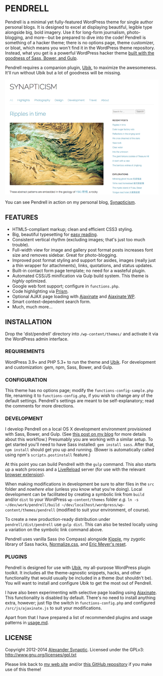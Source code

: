 # PENDRELL

Pendrell is a minimal yet fully-featured WordPress theme for single author personal blogs. It is designed to excel at displaying beautiful, legible type alongside big, bold imagery. Use it for long-form journalism, photo-blogging, and more--but be prepared to dive into the code! Pendrell is something of a hacker theme; there is no options page, theme customizer, or bloat, which means you won't find it in the WordPress theme repository. Instead, what you get is a powerful WordPress hacker theme [built with the goodness of Sass, Bower, and Gulp](https://github.com/synapticism/wordpress-gulp-bower-sass).

Pendrell requires a companion plugin, [Ubik](https://github.com/synapticism/ubik), to maximize the awesomeness. It'll run without Ubik but a lot of goodness will be missing.

![Pendrell example screenshot](/dist/pendrell/screenshot.png "Pendrell example screenshot")

You can see Pendrell in action on my personal blog, [Synapticism](http://synapticism.com).



## FEATURES

* HTML5-compliant markup; clean and efficient CSS3 styling.
* Big, beautiful typesetting for [easy reading](http://ia.net/blog/100e2r/).
* Consistent vertical rhythm (excluding images; that's just too much trouble).
* Full-width view for image and gallery post format posts increases font size and removes sidebar. Great for photo-blogging.
* Improved post format styling and support for asides, images (really just a thin wrapper for attachments), links, quotations, and status updates.
* Built-in contact form page template; no need for a wasteful plugin.
* Automated CSS/JS minification via Gulp build system. This theme is *highly* optimized.
* Google web font support; configure in `functions.php`.
* Code highlighting via [Prism](http://prismjs.com).
* Optional AJAX page loading with [Ajaxinate](https://github.com/synapticism/ajaxinate) and [Ajaxinate WP](https://github.com/synapticism/ajaxinate-wp).
* Smart context-dependent search form.
* Much, much more...



## INSTALLATION

Drop the 'dist/pendrell' directory into `/wp-content/themes/` and activate it via the WordPress admin interface.

### REQUIREMENTS

WordPress 3.9+ and PHP 5.3+ to run the theme and [Ubik](https://github.com/synapticism/ubik). For development and customization: gem, npm, Sass, Bower, and Gulp.

### CONFIGURATION

This theme has no options page; modify the `functions-config-sample.php` file, renaming it to `functions-config.php`, if you wish to change any of the default settings. Pendrell's settings are meant to be self-explanatory; read the comments for more directions.

### DEVELOPMENT

I develop Pendrell on a local OS X development environment provisioned with Sass, Bower, and Gulp. (See [this post on my blog](http://synapticism.com/wordpress-theme-development-with-gulp-bower-and-sass/) for more details about this workflow.) Presumably you are working with a similar setup. To get started you'll need to have Sass installed: `gem install sass`. After that, `npm install` should get you up and running. (Bower is automatically called using npm's `scripts.postinstall` feature.)

At this point you can build Pendrell with the `gulp` command. This also starts up a watch process and a [LiveReload](http://livereload.com/) server (for use with the relevant [browser extension](http://feedback.livereload.com/knowledgebase/articles/86242-how-do-i-install-and-use-the-browser-extensions-)).

When making modifications in development be sure to alter files in the `src` folder and *nowhere else* (unless you know what you're doing). Local development can be facilitated by creating a symbolic link from `build` and/or `dist` to your WordPress `wp-content/themes` folder *e.g.* `ln -s ~/dev/work/pendrell/build ~/dev/localhost/wordpress/wp-content/themes/pendrell` (modified to suit your environment, of course).

To create a new production-ready distribution under `pendrell/dist/pendrell` use `gulp dist`. This can also be tested locally using a variation on the symbolic link command above.

Pendrell uses vanilla Sass (no Compass) alongside [Kipple](https://github.com/synapticism/kipple), my zygotic library of Sass hacks, [Normalize.css](https://necolas.github.io/normalize.css/), and [Eric Meyer's reset](http://meyerweb.com/eric/tools/css/reset/).

### PLUGINS

Pendrell is designed for use with [Ubik](https://github.com/synapticism/ubik), my all-purpose WordPress plugin toolkit. It includes all the theme-agnostic snippets, hacks, and other functionality that would usually be included in a theme (but shouldn't be). You will want to install and configure Ubik to get the most out of Pendrell.

I have also been experimenting with selective page loading using [Ajaxinate](https://github.com/synapticism/ajaxinate). This functionality is disabled by default. There's no need to install anything extra, however; just flip the switch in `functions-config.php` and configured `/src/js/ajaxinate.js` to suit your modifications.

Apart from that I have prepared a list of recommended plugins and usage patterns in [usage.md](/usage.md).



## LICENSE

Copyright 2012-2014 [Alexander Synaptic](http://alexandersynaptic.com). Licensed under the GPLv3: http://www.gnu.org/licenses/gpl.txt

Please link back to [my web site](http://synapticism.com) and/or [this GitHub repository](https://github.com/synapticism/pendrell) if you make use of this theme!
